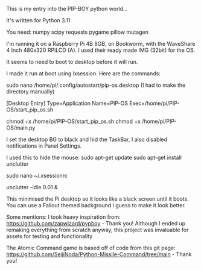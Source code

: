 This is my entry into the PIP-BOY python world...

It's written for Python 3.11

You need:
numpy
scipy
requests
pygame
pillow
mutagen

I'm running it on a Raspberry Pi 4B 8GB, on Bookworm, with the WaveShare 4 Inch 480x320 RPiLCD (A). I used their ready made IMG (32bit) for the OS.

It seems to need to boot to desktop before it will run.

I made it run at boot using lxsession. Here are the commands:

sudo nano /home/pi/.config/autostart/pip-os.desktop (I had to make the directory manually)

[Desktop Entry]
Type=Application
Name=PIP-OS
Exec=/home/pi/PIP-OS/start_pip_os.sh

chmod +x /home/pi/PIP-OS/start_pip_os.sh
chmod +x /home/pi/PIP-OS/main.py

I set the desktop BG to black and hid the TaskBar, I also disabled notifications in Panel Settings.

I used this to hide the mouse:
sudo apt-get update
sudo apt-get install unclutter

sudo nano ~/.xsessionrc

unclutter -idle 0.01 &

This minimised the Pi desktop so it looks like a black screen until it boots. You can use a Fallout themed background I guess to make it look better.

Some mentions:
I took heavy inspiration from: https://github.com/zapwizard/pypboy - Thank you!
Although I ended up remaking everything from scratch anyway, this project was invaluable for assets for testing and functionality 

The Atomic Command game is based off of code from this git page: https://github.com/SeijiNoda/Python-Missile-Command/tree/main - Thank you!


